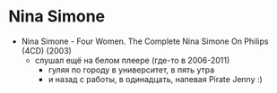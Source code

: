 # Nina Simone

- Nina Simone - Four Women. The Complete Nina Simone On Philips (4CD) (2003)
  - слушал ещё на белом плеере (где-то в 2006-2011)
    - гуляя по городу в университет, в пять утра
    - и назад с работы, в одинадцать, напевая Pirate Jenny :)
